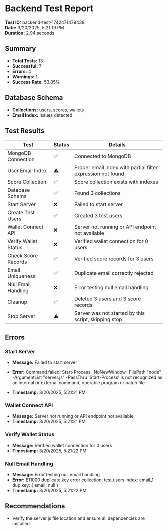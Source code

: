 # Backend Test Report

**Test ID:** backend-test-1742471479438  
**Date:** 3/20/2025, 5:21:19 PM  
**Duration:** 2.94 seconds  

## Summary

- **Total Tests:** 13
- **Successful:** 7
- **Errors:** 4
- **Warnings:** 1
- **Success Rate:** 53.85%

## Database Schema

- **Collections:** users, scores, wallets
- **Email Index:** Issues detected

## Test Results

| Test | Status | Details |
|------|--------|--------|
| MongoDB Connection | ✅ | Connected to MongoDB |
| User Email Index | ⚠️ | Proper email index with partial filter expression not found |
| Score Collection | ✅ | Score collection exists with indexes |
| Database Schema | ✅ | Found 3 collections |
| Start Server | ❌ | Failed to start server |
| Create Test Users | ✅ | Created 3 test users |
| Wallet Connect API | ❌ | Server not running or API endpoint not available |
| Verify Wallet Status | ❌ | Verified wallet connection for 0 users |
| Check Score Records | ✅ | Verified score records for 3 users |
| Email Uniqueness | ✅ | Duplicate email correctly rejected |
| Null Email Handling | ❌ | Error testing null email handling |
| Cleanup | ✅ | Deleted 3 users and 3 score records |
| Stop Server | ⚠️ | Server was not started by this script, skipping stop |

## Errors

### Start Server

- **Message:** Failed to start server
- **Error:** Command failed: Start-Process -NoNewWindow -FilePath "node" -ArgumentList "server.js" -PassThru
'Start-Process' is not recognized as an internal or external command,
operable program or batch file.

- **Timestamp:** 3/20/2025, 5:21:21 PM

### Wallet Connect API

- **Message:** Server not running or API endpoint not available
- **Timestamp:** 3/20/2025, 5:21:21 PM

### Verify Wallet Status

- **Message:** Verified wallet connection for 0 users
- **Timestamp:** 3/20/2025, 5:21:22 PM

### Null Email Handling

- **Message:** Error testing null email handling
- **Error:** E11000 duplicate key error collection: test.users index: email_1 dup key: { email: null }
- **Timestamp:** 3/20/2025, 5:21:22 PM


## Recommendations

- Verify the server.js file location and ensure all dependencies are installed.
